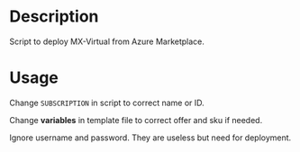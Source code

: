 # Description
Script to deploy MX-Virtual from Azure Marketplace.

# Usage
Change `SUBSCRIPTION` in script to correct name or ID.

Change **variables** in template file to correct offer and sku if needed.

Ignore username and password. They are useless but need for deployment.